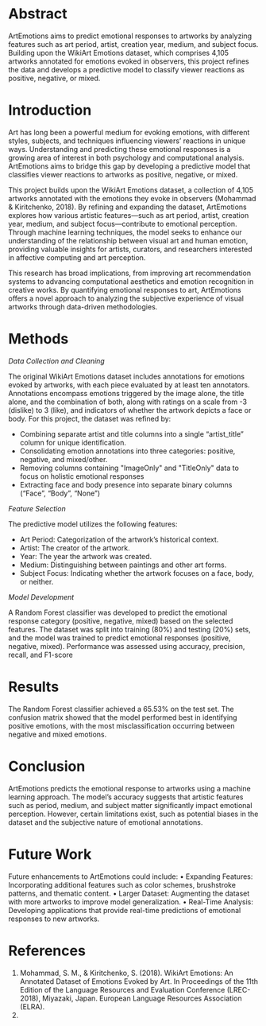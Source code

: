 <h1>Abstract</h1>
ArtEmotions aims to predict emotional responses to artworks by analyzing features such as art period, artist, creation year, medium, and subject focus. Building upon the WikiArt Emotions dataset, which comprises 4,105 artworks annotated for emotions evoked in observers, this project refines the data and develops a predictive model to classify viewer reactions as positive, negative, or mixed.
<h1>Introduction</h1> 

Art has long been a powerful medium for evoking emotions, with different styles, subjects, and techniques influencing viewers’ reactions in unique ways. Understanding and predicting these emotional responses is a growing area of interest in both psychology and computational analysis. ArtEmotions aims to bridge this gap by developing a predictive model that classifies viewer reactions to artworks as positive, negative, or mixed.

This project builds upon the WikiArt Emotions dataset, a collection of 4,105 artworks annotated with the emotions they evoke in observers (Mohammad & Kiritchenko, 2018). By refining and expanding the dataset, ArtEmotions explores how various artistic features—such as art period, artist, creation year, medium, and subject focus—contribute to emotional perception. Through machine learning techniques, the model seeks to enhance our understanding of the relationship between visual art and human emotion, providing valuable insights for artists, curators, and researchers interested in affective computing and art perception.

This research has broad implications, from improving art recommendation systems to advancing computational aesthetics and emotion recognition in creative works. By quantifying emotional responses to art, ArtEmotions offers a novel approach to analyzing the subjective experience of visual artworks through data-driven methodologies.


<h1>Methods</h1> 

*Data Collection and Cleaning*

The original WikiArt Emotions dataset includes annotations for emotions evoked by artworks, with each piece evaluated by at least ten annotators. Annotations encompass emotions triggered by the image alone, the title alone, and the combination of both, along with ratings on a scale from -3 (dislike) to 3 (like), and indicators of whether the artwork depicts a face or body. For this project, the dataset was refined by:

- Combining separate artist and title columns into a single “artist_title” column for unique identification.
- Consolidating emotion annotations into three categories: positive, negative, and mixed/other.
- Removing columns containing "ImageOnly" and "TitleOnly" data to focus on holistic emotional responses
- Extracting face and body presence into separate binary columns (“Face”, “Body”, “None”)

*Feature Selection*

The predictive model utilizes the following features:
- Art Period: Categorization of the artwork’s historical context.
- Artist: The creator of the artwork.
- Year: The year the artwork was created.
- Medium: Distinguishing between paintings and other art forms.
- Subject Focus: Indicating whether the artwork focuses on a face, body, or neither.

*Model Development*

A Random Forest classifier was developed to predict the emotional response category (positive, negative, mixed) based on the selected features. The dataset was split into training (80%) and testing (20%) sets, and the model was trained to predict emotional responses (positive, negative, mixed). Performance was assessed using accuracy, precision, recall, and F1-score

<h1>Results</h1> 
The Random Forest classifier achieved a 65.53% on the test set. The confusion matrix showed that the model performed best in identifying positive emotions, with the most misclassification occurring between negative and mixed emotions.

<h1>Conclusion</h1> 
ArtEmotions predicts the emotional response to artworks using a machine learning approach. The model’s accuracy suggests that artistic features such as period, medium, and subject matter significantly impact emotional perception. However, certain limitations exist, such as potential biases in the dataset and the subjective nature of emotional annotations.

<h1>Future Work</h1> 
Future enhancements to ArtEmotions could include:
• Expanding Features: Incorporating additional features such as color schemes, brushstroke patterns, and thematic content.
• Larger Dataset: Augmenting the dataset with more artworks to improve model generalization.
• Real-Time Analysis: Developing applications that provide real-time predictions of emotional responses to new artworks.

<h1>References</h1>
<ol>
  <li>Mohammad, S. M., & Kiritchenko, S. (2018). WikiArt Emotions: An Annotated Dataset of Emotions Evoked by Art. In Proceedings of the 11th Edition of the Language Resources and Evaluation Conference (LREC-2018), Miyazaki, Japan. European Language Resources Association (ELRA).</li>
  <li></li>
